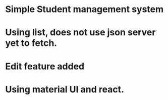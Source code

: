 # Simple Student management system

# Using list, does not use json server yet to fetch.

# Edit feature added

# Using material UI and react.

